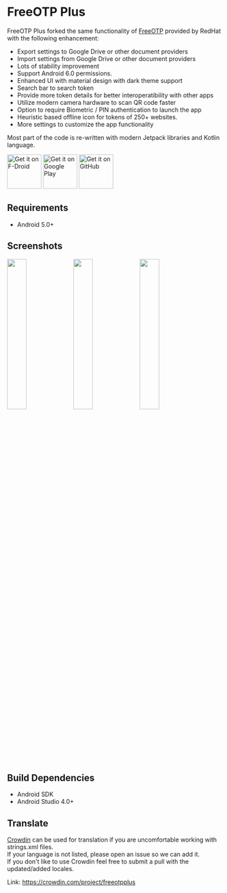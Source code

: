 # FreeOTP Plus

FreeOTP Plus forked the same functionality of [FreeOTP](https://github.com/freeotp/freeotp-android) provided by RedHat with the following enhancement:
* Export settings to Google Drive or other document providers
* Import settings from Google Drive or other document providers
* Lots of stability improvement
* Support Android 6.0 permissions.
* Enhanced UI with material design with dark theme support
* Search bar to search token
* Provide more token details for better interoperatibility with other apps
* Utilize modern camera hardware to scan QR code faster
* Option to require Biometric / PIN authentication to launch the app
* Heuristic based offline icon for tokens of 250+ websites.
* More settings to customize the app functionality

Most part of the code is re-written with modern Jetpack libraries and Kotlin language.

<a href="https://f-droid.org/packages/org.liberty.android.freeotpplus/" target="_blank">
<img src="https://f-droid.org/badge/get-it-on.png" alt="Get it on F-Droid" height="80"/></a>
<a href="https://play.google.com/store/apps/details?id=org.liberty.android.freeotpplus" target="_blank">
<img src="https://play.google.com/intl/en_us/badges/images/generic/en-play-badge.png" alt="Get it on Google Play" height="80"/></a>
<a href="https://github.com/helloworld1/FreeOTPPlus/releases/latest" target="_blank">
<img src="https://i.ibb.co/q0mdc4Z/get-it-on-github.png" alt="Get it on GitHub" height="80"/></a>

## Requirements

* Android 5.0+

## Screenshots

<div>
<img src="fastlane/metadata/android/en-US/images/phoneScreenshots/001.png" width="30%">
<img src="fastlane/metadata/android/en-US/images/phoneScreenshots/002.png" width="30%">
<img src="fastlane/metadata/android/en-US/images/phoneScreenshots/003.png" width="30%">
</div>

## Build Dependencies

* Android SDK
* Android Studio 4.0+

## Translate

[Crowdin](https://crowdin.com/project/freeotpplus) can be used for translation if you are uncomfortable working with strings.xml files.  
If your language is not listed, please open an issue so we can add it.  
If you don't like to use Crowdin feel free to submit a pull with the updated/added locales.

Link: https://crowdin.com/project/freeotpplus
